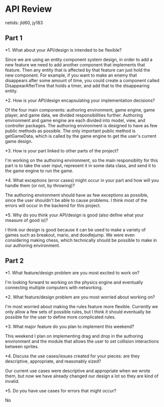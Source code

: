 # API Review

netids: jld60, jy183

## Part 1
*1. What about your API/design is intended to be flexible?

Since we are using an entity component system design, in order to add a new feature we need to add another component that implements that feature. Then any entity that is affected by that feature can just hold the new component. For example, if you want to make an enemy that disappears after some amount of time, you could create a component called DisappearAfterTime that holds a timer, and add that to the disappearing entity.

*2. How is your API/design encapsulating your implementation decisions?

Of the four main components: authoring environment, game engine, game player, and game data, we divided responsibilities further. Authoring environment and game engine are each divided into model, view, and controller packages. The authoring environment is designed to have as few public methods as possible. The only important public method is getGameData, which is called by the game engine to get the user's current game design.

*3. How is your part linked to other parts of the project?

I'm working on the authoring environment, so the main responsiblity for this part is to take the user input, represent it in some data class, and send it to the game engine to run the game. 

*4. What exceptions (error cases) might occur in your part and how will you handle them (or not, by throwing)?

The authoring environment should have as few exceptions as possible, since the user shouldn't be able to cause problems. I think most of the errors will occur in the backend for this project.

*5. Why do you think your API/design is good (also define what your measure of good is)?

I think our design is good because it can be used to make a variety of games such as breakout, mario, and doodlejump. We were even considering making chess, which technically should be possible to make in our authoring environment.

## Part 2
*1. What feature/design problem are you most excited to work on?

I'm looking forward to working on the physics engine and eventually connecting multiple computers with networking.

*2. What feature/design problem are you most worried about working on?

I'm most worried about making the rules feature more flexible. Currently we only allow a few sets of possible rules, but I think it should eventually be possible for the user to define more complicated rules.

*3. What major feature do you plan to implement this weekend?

This weekend I plan on implementing drag and drop in the authoring environment and the module that allows the user to set collision interactions between sprites.

*4. Discuss the use cases/issues created for your pieces: are they descriptive, appropriate, and reasonably sized?

Our current use cases were descriptive and appropriate when we wrote them, but now we have already changed our design a lot so they are kind of invalid.

*5. Do you have use cases for errors that might occur?

No